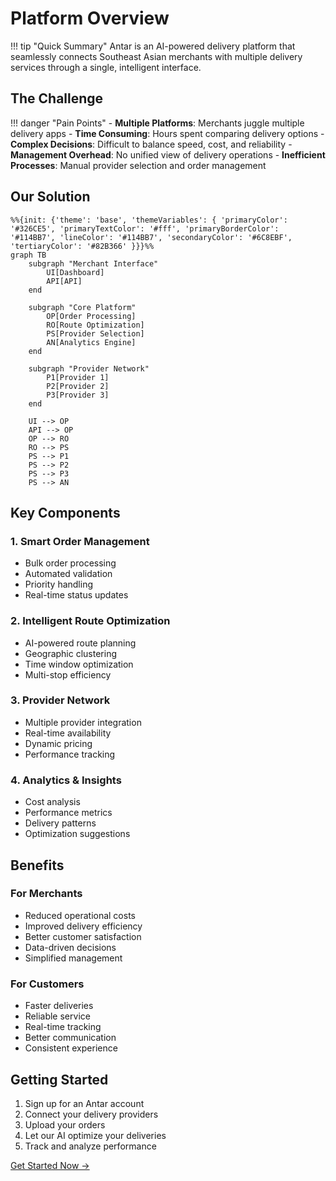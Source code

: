 # Platform Overview

!!! tip "Quick Summary"
    Antar is an AI-powered delivery platform that seamlessly connects Southeast Asian merchants with multiple delivery services through a single, intelligent interface.

## The Challenge

!!! danger "Pain Points"
    - __Multiple Platforms__: Merchants juggle multiple delivery apps
    - __Time Consuming__: Hours spent comparing delivery options
    - __Complex Decisions__: Difficult to balance speed, cost, and reliability
    - __Management Overhead__: No unified view of delivery operations
    - __Inefficient Processes__: Manual provider selection and order management

## Our Solution

```mermaid
%%{init: {'theme': 'base', 'themeVariables': { 'primaryColor': '#326CE5', 'primaryTextColor': '#fff', 'primaryBorderColor': '#114BB7', 'lineColor': '#114BB7', 'secondaryColor': '#6C8EBF', 'tertiaryColor': '#82B366' }}}%%
graph TB
    subgraph "Merchant Interface"
        UI[Dashboard]
        API[API]
    end
    
    subgraph "Core Platform"
        OP[Order Processing]
        RO[Route Optimization]
        PS[Provider Selection]
        AN[Analytics Engine]
    end
    
    subgraph "Provider Network"
        P1[Provider 1]
        P2[Provider 2]
        P3[Provider 3]
    end
    
    UI --> OP
    API --> OP
    OP --> RO
    RO --> PS
    PS --> P1
    PS --> P2
    PS --> P3
    PS --> AN
```

## Key Components

### 1. Smart Order Management
- Bulk order processing
- Automated validation
- Priority handling
- Real-time status updates

### 2. Intelligent Route Optimization
- AI-powered route planning
- Geographic clustering
- Time window optimization
- Multi-stop efficiency

### 3. Provider Network
- Multiple provider integration
- Real-time availability
- Dynamic pricing
- Performance tracking

### 4. Analytics & Insights
- Cost analysis
- Performance metrics
- Delivery patterns
- Optimization suggestions

## Benefits

### For Merchants
- Reduced operational costs
- Improved delivery efficiency
- Better customer satisfaction
- Data-driven decisions
- Simplified management

### For Customers
- Faster deliveries
- Reliable service
- Real-time tracking
- Better communication
- Consistent experience

## Getting Started

1. Sign up for an Antar account
2. Connect your delivery providers
3. Upload your orders
4. Let our AI optimize your deliveries
5. Track and analyze performance

[Get Started Now →](roadmap/phase-1-foundation.md)
